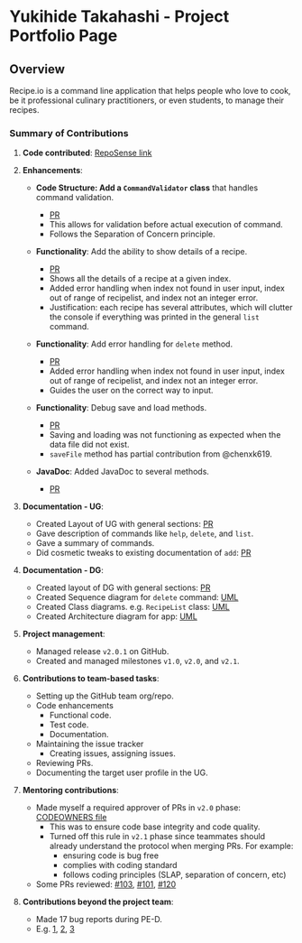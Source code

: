 # Yukihide Takahashi - Project Portfolio Page

## Overview

Recipe.io is a command line application that helps people who love to cook, be it professional culinary practitioners,
or even students, to manage their recipes.

### Summary of Contributions

1. **Code contributed**: [RepoSense link](https://nus-cs2113-ay2324s2.github.io/tp-dashboard/?search=yuki-zmstr&breakdown=true)

2. **Enhancements**:

   * **Code Structure: Add a `CommandValidator` class** that handles command validation.
     * [PR](https://github.com/AY2324S2-CS2113-W14-2/tp/pull/82)
     * This allows for validation before actual execution of command.
     * Follows the Separation of Concern principle.
     
   * **Functionality**: Add the ability to show details of a recipe.
     * [PR](https://github.com/AY2324S2-CS2113-W14-2/tp/pull/75)
     * Shows all the details of a recipe at a given index.
     * Added error handling when index not found in user input, index out of range of recipelist, and index not an integer error.
     * Justification: each recipe has several attributes, which will clutter the console if everything was printed in the general `list` command.

   * **Functionality**: Add error handling for `delete` method.
     * [PR](https://github.com/AY2324S2-CS2113-W14-2/tp/pull/65)
     * Added error handling when index not found in user input, index out of range of recipelist, and index not an integer error.
     * Guides the user on the correct way to input.
  
   * **Functionality**: Debug save and load methods.
     * [PR](https://github.com/AY2324S2-CS2113-W14-2/tp/pull/88)
     * Saving and loading was not functioning as expected when the data file did not exist.
     * `saveFile` method has partial contribution from @chenxk619.

   * **JavaDoc**: Added JavaDoc to several methods.
     * [PR](https://github.com/AY2324S2-CS2113-W14-2/tp/pull/91)

3. **Documentation - UG**:
   * Created Layout of UG with general sections: [PR](https://github.com/AY2324S2-CS2113-W14-2/tp/pull/83)
   * Gave description of commands like `help`, `delete`, and `list`.
   * Gave a summary of commands.
   * Did cosmetic tweaks to existing documentation of `add`: [PR](https://github.com/AY2324S2-CS2113-W14-2/tp/pull/115)
   
4. **Documentation - DG**:
   * Created layout of DG with general sections: [PR](https://github.com/AY2324S2-CS2113-W14-2/tp/pull/84)
   * Created Sequence diagram for `delete` command: [UML](https://github.com/AY2324S2-CS2113-W14-2/tp/blob/master/docs/diagrams/DeleteRecipe.puml)
   * Created Class diagrams. e.g. `RecipeList` class: [UML](https://github.com/AY2324S2-CS2113-W14-2/tp/blob/master/docs/diagrams/RecipeListDiagram.puml)
   * Created Architecture diagram for app: [UML](https://github.com/AY2324S2-CS2113-W14-2/tp/blob/master/docs/diagrams/ArchitectureDiagram.puml)

5. **Project management**:
   * Managed release `v2.0.1` on GitHub.
   * Created and managed milestones `v1.0`, `v2.0`, and `v2.1`.

6. **Contributions to team-based tasks**:
   * Setting up the GitHub team org/repo.
   * Code enhancements
     * Functional code.
     * Test code.
     * Documentation.
   * Maintaining the issue tracker
     * Creating issues, assigning issues.
   * Reviewing PRs.
   * Documenting the target user profile in the UG.

7. **Mentoring contributions**:
   * Made myself a required approver of PRs in `v2.0` phase: [CODEOWNERS file](https://github.com/AY2324S2-CS2113-W14-2/tp/blob/master/.github/CODEOWNERS)
     * This was to ensure code base integrity and code quality.
     * Turned off this rule in `v2.1` phase since teammates should already understand the protocol when merging PRs. For example:
       * ensuring code is bug free
       * complies with coding standard
       * follows coding principles (SLAP, separation of concern, etc)
   * Some PRs reviewed: [\#103](https://github.com/AY2324S2-CS2113-W14-2/tp/pull/103), [\#101](https://github.com/AY2324S2-CS2113-W14-2/tp/pull/101), [\#120](https://github.com/AY2324S2-CS2113-W14-2/tp/pull/120)

8. **Contributions beyond the project team**:
   * Made 17 bug reports during PE-D.
   * E.g. [1](https://github.com/AY2324S2-CS2113-T12-4/tp/issues/185), [2](https://github.com/AY2324S2-CS2113-T12-4/tp/issues/182), [3](https://github.com/AY2324S2-CS2113-T12-4/tp/issues/170)
        